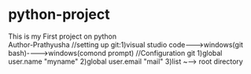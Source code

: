 # python-project
This is my First project on python
<br>
Author-Prathyusha
//setting up git:1)visual studio code--->windows(git bash)---->windows(comond prompt)
//Configuration git
1)global user.name "myname"
2)global user.email "mail"
3)list
~--> root directory
